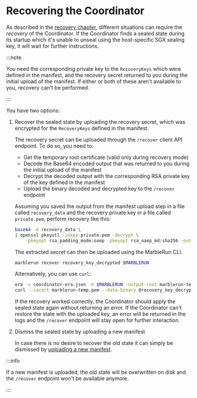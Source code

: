 # Recovering the Coordinator

As described in the [recovery chapter](../features/recovery.md), different situations can require the *recovery* of the Coordinator.
If the Coordinator finds a sealed state during its startup which it's unable to unseal using the host-specific SGX sealing key, it will wait for further instructions.

:::note

You need the corresponding private key to the `RecoveryKeys` which were defined in the manifest, and the recovery secret returned to you during the initial upload of the manifest. If either or both of these aren't available to you, recovery can't be performed.

:::

You have two options:

1. Recover the sealed state by uploading the recovery secret, which was encrypted for the `RecoveryKeys` defined in the manifest.

    The recovery secret can be uploaded through the `/recover` client API endpoint. To do so, you need to:

    * Get the temporary root certificate (valid only during recovery mode)
    * Decode the Base64 encoded output that was returned to you during the initial upload of the manifest
    * Decrypt the decoded output with the corresponding RSA private key of the key defined in the manifest
    * Upload the binary decoded and decrypted key to the `/recover` endpoint

    Assuming you saved the output from the manifest upload step in a file called `recovery_data` and the recovery private key in a file called `private.pem`, perform recovery like this:

    ```bash
    base64 -d recovery_data \
    | openssl pkeyutl -inkey private.pem -decrypt \
        -pkeyopt rsa_padding_mode:oaep -pkeyopt rsa_oaep_md:sha256 -out recovery_key_decrypted
    ```

    The extracted secret can then be uploaded using the MarbleRun CLI.

    ```bash
    marblerun recover recovery_key_decrypted $MARBLERUN
    ```

    Alternatively, you can use `curl`:
    ```bash
    era -c coordinator-era.json -h $MARBLERUN -output-root marblerun-temp.pem
    curl --cacert marblerun-temp.pem --data-binary @recovery_key_decrypted https://$MARBLERUN/recover
    ```

    If the recovery worked correctly, the Coordinator should apply the sealed state again without returning an error. If the Coordinator can't restore the state with the uploaded key, an error will be returned in the logs and the `/recover` endpoint will stay open for further interaction.

2. Dismiss the sealed state by uploading a new manifest

    In case there is no desire to recover the old state it can simply be dismissed by [uploading a new manifest](../workflows/set-manifest.md).

:::info

If a new manifest is uploaded, the old state will be overwritten on disk and the `/recover` endpoint won't be available anymore.

:::
